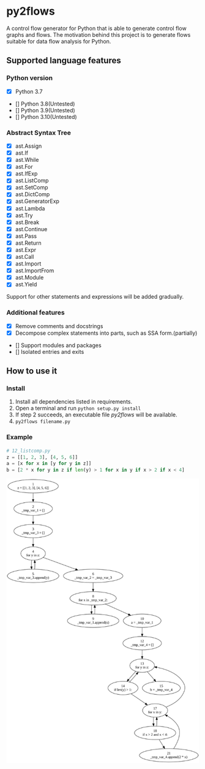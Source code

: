 # py2flows

A control flow generator for Python that is able to generate control flow graphs and flows. The motivation behind this
project is to generate flows suitable for data flow analysis for Python.

## Supported language features

### Python version

- [x] Python 3.7
- [] Python 3.8(Untested)
- [] Python 3.9(Untested)
- [] Python 3.10(Untested)

### Abstract Syntax Tree

- [x] ast.Assign
- [x] ast.If
- [x] ast.While
- [x] ast.For
- [x] ast.IfExp
- [x] ast.ListComp
- [x] ast.SetComp
- [x] ast.DictComp
- [x] ast.GeneratorExp
- [x] ast.Lambda
- [x] ast.Try
- [x] ast.Break
- [x] ast.Continue
- [x] ast.Pass
- [x] ast.Return
- [x] ast.Expr
- [x] ast.Call
- [x] ast.Import
- [x] ast.ImportFrom
- [x] ast.Module
- [x] ast.Yield

Support for other statements and expressions will be added gradually.

### Additional features

- [x] Remove comments and docstrings
- [x] Decompose complex statements into parts, such as SSA form.(partially)
- [] Support modules and packages
- [] Isolated entries and exits

## How to use it

### Install

1. Install all dependencies listed in requirements.
2. Open a terminal and run `python setup.py install`
3. If step 2 succeeds, an executable file *py2flows* will be available.
4. `py2flows filename.py`

### Example

```python
# 12_listcomp.py
z = [[1, 2, 3], [4, 5, 6]]
a = [x for x in [y for y in z]]
b = [2 * x for y in z if len(y) > 1 for x in y if x > 2 if x < 4]
```

![Example](images/12_listcomp.svg)